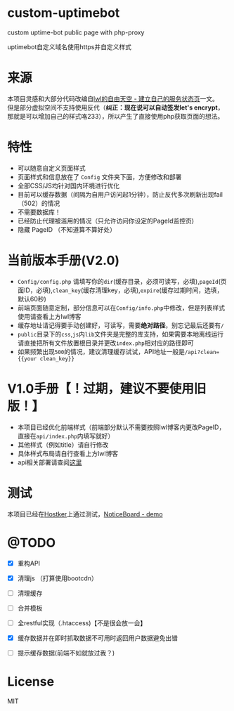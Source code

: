 # custom-uptimebot
custom uptime-bot public page with php-proxy

uptimebot自定义域名使用https并自定义样式  

# 来源
本项目灵感和大部分代码改编自[lwl的自由天空 - 建立自己的服务状态页](https://blog.lwl12.com/read/create-own-services-status-page.html)一文。  
但是部分虚拟空间不支持使用反代（**纠正：现在说可以自动签发let's encrypt**，那就是可以增加自己的样式咯233），所以产生了直接使用php获取页面的想法。  

# 特性
- 可以随意自定义页面样式
- 页面样式和信息放在了 `Config` 文件夹下面，方便修改和部署
- 全部CSS/JS均针对国内环境进行优化
- 目前可以缓存数据（间隔为自用户访问起1分钟），防止反代多次刷新出现fail（502）的情况  
- 不需要数据库！
- 已经防止代理被滥用的情况（只允许访问你设定的PageId监控页)
- 隐藏 PageID （不知道算不算好处）

# 当前版本手册(V2.0)
- `Config/config.php` 请填写你的`dir`(缓存目录，必须可读写，必填),`pageId`(页面ID，必填),`clean_key`(缓存清理key，必填),`expire`(缓存过期时间，选填，默认60秒)
- 前端页面随意定制，部分信息可以在`Config/info.php`中修改，但是列表样式使用请查看上方lwl博客
- 缓存地址请记得要手动创建好，可读写，需要**绝对路径**，别忘记最后还要有`/`
- `public`目录下的`css`,`js`内`lib`文件夹是完整的库支持，如果需要本地离线运行请直接把所有文件放置根目录并更改`index.php`相对应的路径即可
- 如果频繁出现`500`的情况，建议清理缓存试试，API地址一般是`/api?clean={{your clean_key}}`


# V1.0手册【！过期，建议不要使用旧版！】
- 本项目已经优化前端样式（前端部分默认不需要按照lwl博客内更改PageID，直接在`api/index.php`内填写就好）
- 其他样式（例如title）请自行修改
- 具体样式布局请自行查看上方lwl博客
- api相关部署请查阅[这里](https://never.pet/2017/03/23/uptimebot%E8%87%AA%E5%AE%9A%E4%B9%89%E9%A1%B5%E9%9D%A2/)



# 测试
本项目已经在[Hostker](https://www.hostker.com)上通过测试，[NoticeBoard - demo](https://status.hfi.me)

# @TODO
- [x] 重构API
- [x] 清理js （打算使用bootcdn）
- [ ] 清理缓存
- [ ] 合并模板
- [ ] 全restful实现（.htaccess)【不是很会放一会】
- [x] 缓存数据并在即时抓取数据不可用时返回用户数据避免出错
- [ ] 提示缓存数据(前端不如就放过我？)


# License
MIT
